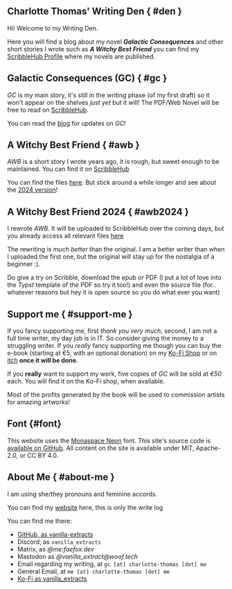 ## Charlotte Thomas' Writing Den { #den } 

Hi! Welcome to my Writing Den.

Here you will find a blog about my novel **_Galactic Consequences_** and other short
stories I wrote such as **_A Witchy Best Friend_** you can find my [ScribbleHub
Profile](https://www.scribblehub.com/profile/49937/coco33920/) where my novels are published.

## Galactic Consequences (GC) { #gc }

_GC_ is my main story, it's still in the writing phase (of my first draft) so it
won't appear on the shelves *just yet* but it will! The PDF/Web Novel will be
free to read on [ScribbleHub](https://www.scribblehub.com). 

You can read the [blog](/blog/) for updates on _GC_!

## A Witchy Best Friend { #awb }

_AWB_ is a short story I wrote years ago, it is rough, but sweet enough to be
maintained. You can find it on [ScribbleHub](https://www.scribblehub.com/series/427680/a-witchy-best-friend/)

You can find the files [here](/awb/). But stick around a while longer and see
about the [2024 version](#awb2024)!

## A Witchy Best Friend 2024 { #awb2024 }

I rewrote _AWB_. It will be uploaded to ScribbleHub over the coming days, but
you already access all relevant files [here](/awb2024/)

The rewriting is _much better_ than the original. I am a better writer than when
I uploaded the first one, but the original will stay up for the nostalgia of a
beginner :).

Do give a try on Scribble, download the epub or PDF (I put a lot of love into
the _Typst_ template of the PDF so try it too!) and even the source file (for..
whatever reasons but hey it is open source so you do what ever you want)

## Support me { #support-me }

If you fancy supporting me, first *thank you very much*, second, I am not a full
time writer, my day job is in IT. So consider giving the money to a struggling
writer. If you *really* fancy supporting me though you can buy the e-book
(starting at €5, with an optional donation) on my [Ko-Fi
Shop](https://ko-fi.com/vanilla_extracts) or on [itch](https://itch.io) **once it will be
done.**

If you **really** want to support my work, five copies of _GC_ will be sold at
_€50_ each. You will find it on the Ko-Fi shop, when available. 

Most of the profits generated by the book will be used to commission artists for
amazing artworks! 

## Font {#font}

This website uses the [Monaspace Neon](https://monaspace.githubnext.com) font.
This site's source code is [available on GitHub](https://github.com/SabrinaJewson/sabrinajewson.github.io).
All content on the site is available under MIT, Apache-2.0, or CC BY 4.0.

## About Me { #about-me }
I am using she/they pronouns and feminine accords. 

You can find my [website](https://www.charlotte-thomas.me) here, this is only the write log

You can find me there:
- [GitHub, as vanilla-extracts](https://github.com/vanilla-extracts)
- Discord, as `vanilla_extracts`
- Matrix, as _@me:faefox.dev_
- Mastodon as _@vanilla_extract@woof.tech_
- Email regarding my writing, at `gc [at] charlotte-thomas [dot] me`
- General Email, at `me [at] charlotte-thomas [dot] me`
- [Ko-Fi as vanilla_extracts](https://ko-fi.com/vanilla_extracts)
